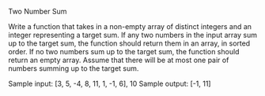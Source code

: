 ​Two Number Sum

Write a function that takes in a non-empty array of distinct integers and an integer representing a target sum. If any two numbers in the input array sum up to the target sum, the function should return them in an array, in sorted order. If no two numbers sum up to the target sum, the function should return an empty array. Assume that there will be at most one pair of numbers summing up to the target sum.

Sample input: [3, 5, -4, 8, 11, 1, -1, 6], 10
Sample output: [-1, 11]

​
